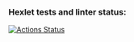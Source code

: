 ### Hexlet tests and linter status:
[![Actions Status](https://github.com/N-Ros/frontend-project-lvl1/workflows/hexlet-check/badge.svg)](https://github.com/N-Ros/frontend-project-lvl1/actions)